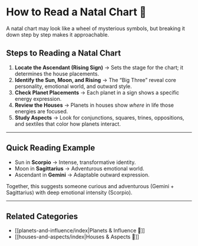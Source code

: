# How to Read a Natal Chart 📖  

A natal chart may look like a wheel of mysterious symbols, but breaking it down step by step makes it approachable.  

## Steps to Reading a Natal Chart
1. **Locate the Ascendant (Rising Sign)** → Sets the stage for the chart; it determines the house placements.  
2. **Identify the Sun, Moon, and Rising** → The “Big Three” reveal core personality, emotional world, and outward style.  
3. **Check Planet Placements** → Each planet in a sign shows a specific energy expression.  
4. **Review the Houses** → Planets in houses show *where* in life those energies are focused.  
5. **Study Aspects** → Look for conjunctions, squares, trines, oppositions, and sextiles that color how planets interact.  

---

## Quick Reading Example  
- Sun in **Scorpio** → Intense, transformative identity.  
- Moon in **Sagittarius** → Adventurous emotional world.  
- Ascendant in **Gemini** → Adaptable outward expression.  

Together, this suggests someone curious and adventurous (Gemini + Sagittarius) with deep emotional intensity (Scorpio).  

---

## Related Categories  
- [[planets-and-influence/index|Planets & Influence 🌌]]  
- [[houses-and-aspects/index|Houses & Aspects 🏡]]  
